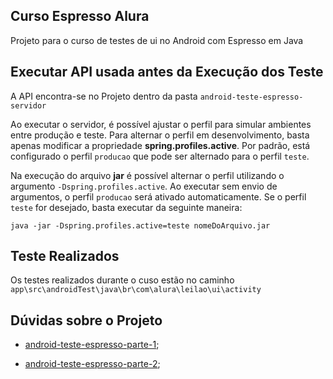## Curso Espresso Alura

Projeto para o curso de testes de ui no Android com Espresso em Java


## Executar API usada antes da Execução dos Teste

A API encontra-se no Projeto dentro da pasta `android-teste-espresso-servidor`

Ao executar o servidor, é possível ajustar o perfil para simular ambientes entre produção e teste. Para alternar o perfil em desenvolvimento, basta apenas modificar a propriedade **spring.profiles.active**. Por padrão, está configurado o perfil `producao` que pode ser alternado para o perfil `teste`.

Na execução do arquivo **jar** é possível alternar o perfil utilizando o argumento `-Dspring.profiles.active`. Ao executar sem envio de argumentos, o perfil `producao` será ativado automaticamente. Se o perfil `teste` for desejado, basta executar da seguinte maneira:

```
java -jar -Dspring.profiles.active=teste nomeDoArquivo.jar
```

## Teste Realizados

Os testes realizados durante o cuso estão no caminho `app\src\androidTest\java\br\com\alura\leilao\ui\activity`


## Dúvidas sobre o Projeto

- [android-teste-espresso-parte-1](https://github.com/alura-cursos/android-teste-espresso-parte-1);

- [android-teste-espresso-parte-2](https://github.com/alura-cursos/android-teste-espresso-parte-2);
